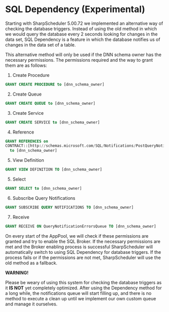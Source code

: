 # SQL Dependency (Experimental)

Starting with SharpScheduler 5.00.72  we implemented an alternative way of checking the database triggers. Instead of using the old method in which we would query the database every 2 seconds looking for changes in the data set, SQL Dependency is a feature in which the database notifies us of changes in the data set of a table.

This alternative method will only be used if the DNN schema owner has the necessary permissions. The permissions required and the way to grant them are as follows:

1. Create Procedure

```sql
GRANT CREATE PROCEDURE to [dnn_schema_owner]
```

2. Create Queue

```sql
GRANT CREATE QUEUE to [dnn_schema_owner]
```

3. Create Service

```sql
GRANT CREATE SERVICE to [dnn_schema_owner]
```

4. Reference

```sql
GRANT REFERENCES on
CONTRACT::[http://schemas.microsoft.com/SQL/Notifications/PostQueryNotification]
  to [dnn_schema_owner]
```

5. View Definition

```sql
GRANT VIEW DEFINITION TO [dnn_schema_owner]
```

5. Select

```sql
GRANT SELECT to [dnn_schema_owner]
```

6. Subscribe Query Notifications

```sql
GRANT SUBSCRIBE QUERY NOTIFICATIONS TO [dnn_schema_owner]
```

7. Receive

```sql
GRANT RECEIVE ON QueryNotificationErrorsQueue TO [dnn_schema_owner]
```

On every start of the AppPool, we will check if these permissions are granted and try to enable the SQL Broker. If the necessary permissions are met and the Broker enabling process is successful SharpScheduler will automatically switch to using SQL Dependency for database triggers. If the process fails or if the permissions are not met, SharpScheduler will use the old method as a fallback.

**WARNING!**

Please be weary of using this system for checking the database triggers as it **IS NOT** yet completely optimized. After using the Dependency method for a long while, the notifications queue will start filling up, and there is no method to execute a clean up until we implement our own custom queue and manage it ourselves.